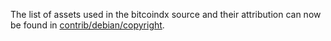 The list of assets used in the bitcoindx source and their attribution can now be found in [contrib/debian/copyright](../contrib/debian/copyright).
